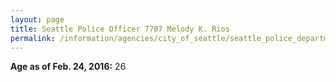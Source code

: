 ```yaml
---
layout: page
title: Seattle Police Officer 7707 Melody K. Rios
permalink: /information/agencies/city_of_seattle/seattle_police_department/copbook/7707/
---
```


**Age as of Feb. 24, 2016:** 26
